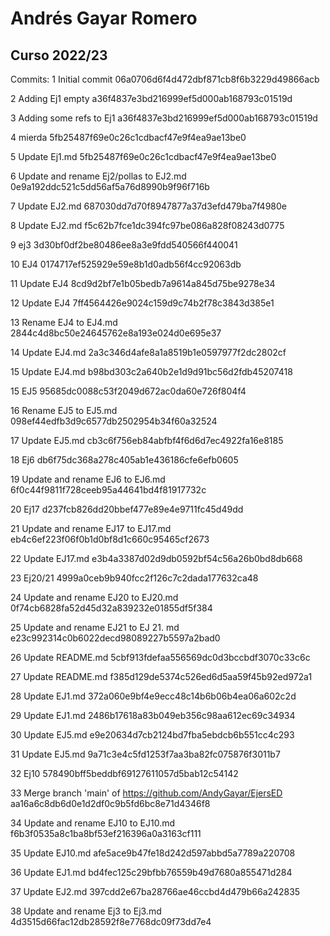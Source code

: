 # Andrés Gayar Romero
## Curso 2022/23
Commits:
1 Initial commit 06a0706d6f4d472dbf871cb8f6b3229d49866acb

2 Adding Ej1 empty a36f4837e3bd216999ef5d000ab168793c01519d

3 Adding some refs to Ej1 a36f4837e3bd216999ef5d000ab168793c01519d

4 mierda 5fb25487f69e0c26c1cdbacf47e9f4ea9ae13be0

5 Update Ej1.md 5fb25487f69e0c26c1cdbacf47e9f4ea9ae13be0

6 Update and rename Ej2/pollas to EJ2.md 0e9a192ddc521c5dd56af5a76d8990b9f96f716b

7 Update EJ2.md 687030dd7d70f8947877a37d3efd479ba7f4980e

8 Update EJ2.md f5c62b7fce1dc394fc97be086a828f08243d0775

9 ej3 3d30bf0df2be80486ee8a3e9fdd540566f440041

10 EJ4 0174717ef525929e59e8b1d0adb56f4cc92063db

11 Update EJ4 8cd9d2bf7e1b05bedb7a9614a845d75be9278e34

12 Update EJ4 7ff4564426e9024c159d9c74b2f78c3843d385e1

13 Rename EJ4 to EJ4.md 2844c4d8bc50e24645762e8a193e024d0e695e37

14 Update EJ4.md 2a3c346d4afe8a1a8519b1e0597977f2dc2802cf

15 Update EJ4.md b98bd303c2a640b2e1d9d91bc56d2fdb45207418

15 EJ5 95685dc0088c53f2049d672ac0da60e726f804f4

16 Rename EJ5 to EJ5.md 098ef44edfb3d9c6577db2502954b34f60a32524

17 Update EJ5.md cb3c6f756eb84abfbf4f6d6d7ec4922fa16e8185

18 Ej6 db6f75dc368a278c405ab1e436186cfe6efb0605

19 Update and rename EJ6 to EJ6.md 6f0c44f9811f728ceeb95a44641bd4f81917732c

20 Ej17 d237fcb826dd20bbef477e89e4e9711fc45d49dd

21 Update and rename EJ17 to EJ17.md eb4c6ef223f06f0b1d0bf8d1c660c95465cf2673

22 Update EJ17.md e3b4a3387d02d9db0592bf54c56a26b0bd8db668

23 Ej20/21 4999a0ceb9b940fcc2f126c7c2dada177632ca48

24 Update and rename EJ20 to EJ20.md 0f74cb6828fa52d45d32a839232e01855df5f384

25 Update and rename EJ21 to EJ 21. md e23c992314c0b6022decd98089227b5597a2bad0

26 Update README.md 5cbf913fdefaa556569dc0d3bccbdf3070c33c6c

27 Update README.md f385d129de5374c526ed6d5aa59f45b92ed972a1

28 Update EJ1.md 372a060e9bf4e9ecc48c14b6b06b4ea06a602c2d

29 Update EJ1.md 2486b17618a83b049eb356c98aa612ec69c34934

30 Update EJ5.md e9e20634d7cb2124bd7fba5ebdcb6b551cc4c293

31 Update EJ5.md 9a71c3e4c5fd1253f7aa3ba82fc075876f3011b7

32 Ej10 578490bff5beddbf69127611057d5bab12c54142

33 Merge branch 'main' of https://github.com/AndyGayar/EjersED aa16a6c8db6d0e1d2df0c9b5fd6bc8e71d4346f8

34 Update and rename EJ10 to EJ10.md f6b3f0535a8c1ba8bf53ef216396a0a3163cf111

35 Update EJ10.md afe5ace9b47fe18d242d597abbd5a7789a220708

36 Update EJ1.md bd4fec125c29bfbb76559b49d7680a855471d284

37 Update EJ2.md 397cdd2e67ba28766ae46ccbd4d479b66a242835

38 Update and rename Ej3 to Ej3.md 4d3515d66fac12db28592f8e7768dc09f73dd7e4
